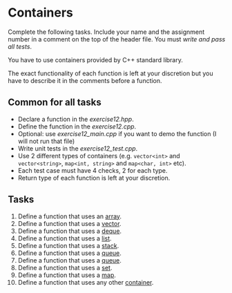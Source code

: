 # Containers 

Complete the following tasks. Include your name and the assignment number in a comment on the top of the header file. You must *write and pass all tests*.

You have to use containers provided by C++ standard library.

The exact functionality of each function is left at your discretion but you have to describe it in the comments before a function.

## Common for all tasks

- Declare a function in the *exercise12.hpp*.
- Define the function in the *exercise12.cpp*.
- Optional: use *exercise12_main.cpp* if you want to demo the function (I will not run that file)
- Write unit tests in the *exercise12_test.cpp*.
- Use 2 different types of containers (e.g. `vector<int>` and `vector<string>`, `map<int, string>` and `map<char, int>` etc).
- Each test case must have 4 checks, 2 for each type.
- Return type of each function is left at your discretion.

## Tasks

1. Define a function that uses an [array](http://www.cplusplus.com/reference/array/).
1. Define a function that uses a [vector](http://www.cplusplus.com/reference/vector/).
1. Define a function that uses a [deque](http://www.cplusplus.com/reference/deque/).
1. Define a function that uses a [list](http://www.cplusplus.com/reference/list/).
1. Define a function that uses a [stack](http://www.cplusplus.com/reference/stack/).
1. Define a function that uses a [queue](http://www.cplusplus.com/reference/queue/).
1. Define a function that uses a [queue](http://www.cplusplus.com/reference/queue/).
1. Define a function that uses a [set](http://www.cplusplus.com/reference/set/).
1. Define a function that uses a [map](http://www.cplusplus.com/reference/map/).
1. Define a function that uses any other [container](http://www.cplusplus.com/reference/stl/).
